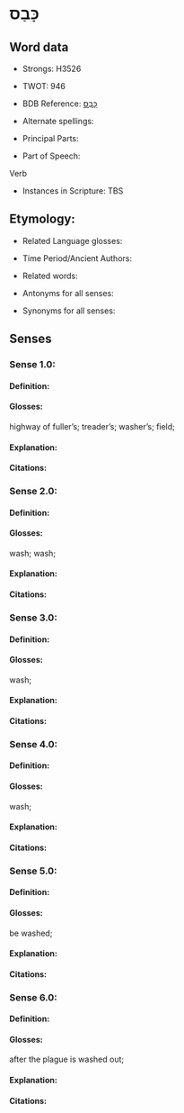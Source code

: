 # כָּבַס

<!-- Status: S2="NeedsEdits" -->
<!-- Lexica used for edits:   -->

## Word data

* Strongs: H3526

* TWOT: 946

* BDB Reference: [כָּבַס](rc://en/bdb/dict/k.aj.aa)

* Alternate spellings:

* Principal Parts:

* Part of Speech:

Verb

* Instances in Scripture: TBS

## Etymology:

* Related Language glosses:

* Time Period/Ancient Authors:

* Related words:

* Antonyms for all senses:

* Synonyms for all senses:

## Senses

### Sense 1.0:

#### Definition:

#### Glosses:

highway of fuller’s; treader’s; washer’s; field; 

#### Explanation:

#### Citations:



### Sense 2.0:

#### Definition:

#### Glosses:

wash; wash; 

#### Explanation:

#### Citations:



### Sense 3.0:

#### Definition:

#### Glosses:

wash; 

#### Explanation:

#### Citations:



### Sense 4.0:

#### Definition:

#### Glosses:

wash; 

#### Explanation:

#### Citations:



### Sense 5.0:

#### Definition:

#### Glosses:

be washed; 

#### Explanation:

#### Citations:



### Sense 6.0:

#### Definition:

#### Glosses:

after the plague is washed out; 

#### Explanation:

#### Citations:




